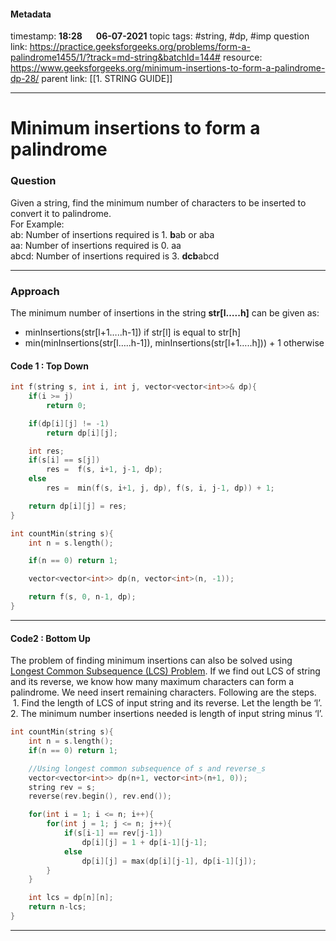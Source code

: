  #### Metadata

timestamp: **18:28**  &emsp;  **06-07-2021**
topic tags: #string, #dp, #imp
question link: https://practice.geeksforgeeks.org/problems/form-a-palindrome1455/1/?track=md-string&batchId=144#
resource: https://www.geeksforgeeks.org/minimum-insertions-to-form-a-palindrome-dp-28/
parent link: [[1. STRING GUIDE]]

---

# Minimum insertions to form a palindrome

### Question

Given a string, find the minimum number of characters to be inserted to convert it to palindrome.  
For Example:  
ab: Number of insertions required is 1. **b**ab or aba  
aa: Number of insertions required is 0. aa  
abcd: Number of insertions required is 3. **dcb**abcd

---


### Approach
The minimum number of insertions in the string **str[l…..h]** can be given as:   

-   minInsertions(str[l+1…..h-1]) if str[l] is equal to str[h]
-   min(minInsertions(str[l…..h-1]), minInsertions(str[l+1…..h])) + 1 otherwise

#### Code 1 : Top Down

``` cpp
int f(string s, int i, int j, vector<vector<int>>& dp){
	if(i >= j)
		return 0;

	if(dp[i][j] != -1)
		return dp[i][j];

	int res;
	if(s[i] == s[j]) 
		res =  f(s, i+1, j-1, dp);
	else
		res =  min(f(s, i+1, j, dp), f(s, i, j-1, dp)) + 1;

	return dp[i][j] = res;
}

int countMin(string s){
	int n = s.length();

	if(n == 0) return 1;

	vector<vector<int>> dp(n, vector<int>(n, -1));

	return f(s, 0, n-1, dp);
}

```

---
#### Code2 : Bottom Up

The problem of finding minimum insertions can also be solved using [Longest Common Subsequence (LCS) Problem](https://www.geeksforgeeks.org/longest-common-subsequence-dp-4/). If we find out LCS of string and its reverse, we know how many maximum characters can form a palindrome. We need insert remaining characters. Following are the steps.  
 1.  Find the length of LCS of input string and its reverse. Let the length be ‘l’.
2.  The minimum number insertions needed is length of input string minus ‘l’.


``` cpp
int countMin(string s){
	int n = s.length();
	if(n == 0) return 1;

	//Using longest common subsequence of s and reverse_s
	vector<vector<int>> dp(n+1, vector<int>(n+1, 0));
	string rev = s;
	reverse(rev.begin(), rev.end());

	for(int i = 1; i <= n; i++){
		for(int j = 1; j <= n; j++){
			if(s[i-1] == rev[j-1])
				dp[i][j] = 1 + dp[i-1][j-1];
			else
				dp[i][j] = max(dp[i][j-1], dp[i-1][j]);
		}
	}

	int lcs = dp[n][n];
	return n-lcs;
}

```

---


